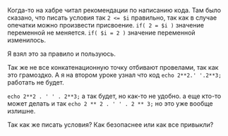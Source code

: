 Когда-то на хабре читал рекомендации по написанию кода.
Там было сказано, что писать условия так `2 <= $i` правильно, так как в случае опечатки можно произвести присвоение.
`if( 2 = $i )` значение переменной не меняется.
`if( $i = 2 )` значение переменной изменилось.

Я взял это за правило и пользуюсь.

Так же не все конкатенационную точку отбивают провелами, так как это грамоздко.
А я на втором уроке узнал что код `echo 2**2.' '.2**3;` работать не будет.

`echo 2**2 . ' ' . 2**3;` а так будет, но как-то не удобно.
а еще кто-то может делать и так `echo 2 ** 2 . ' ' . 2 ** 3;`
но это уже вообще излишне.

Так как же писать условия? Как безопаснее или как все привыкли?

 